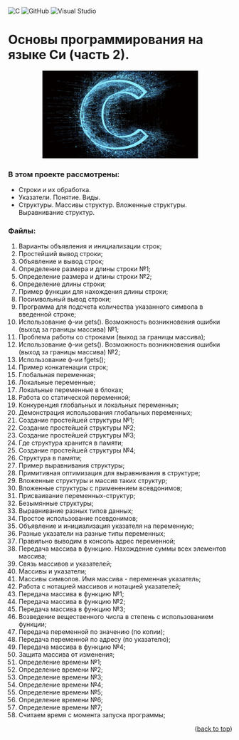 ![C](https://img.shields.io/badge/c-%2300599C.svg?style=for-the-badge&logo=c&logoColor=white)
![GitHub](https://img.shields.io/badge/github-%23121011.svg?style=for-the-badge&logo=github&logoColor=white)
![Visual Studio](https://img.shields.io/badge/Visual%20Studio-5C2D91.svg?style=for-the-badge&logo=visual-studio&logoColor=white)
<a name="readme-top"></a>
# Основы программирования на языке Си (часть 2).
<p align="center">
<img src="images/C.png" alt="drawing" width="350"/>
</p>

### В этом проекте рассмотрены: 
- Строки и их обработка.
- Указатели. Понятие. Виды. 
- Структуры. Массивы структур. Вложенные структуры. Выравнивание структур. 

### Файлы: 
1. Варианты объявления и инициализации строк;
2. Простейший вывод строки;
3. Объявление и вывод строк;
4. Определение размера и длины строки №1;
5. Определение размера и длины строки №2;
6. Определение длины строки;
7. Пример функции для нахождения длины строки;
8. Посимвольный вывод строки;
9. Программа для подсчета количества указанного символа в введенной строке;
10. Использование ф-ии gets(). Возможность возникновения ошибки (выход за границы массива) №1;
11. Проблема работы со строками (выход за границы массива);
12. Использование ф-ии gets(). Возможность возникновения ошибки (выход за границы массива) №2;
13. Использование ф-ии fgets();
14. Пример конкатенации строк;
15. Глобальная переменная;
16. Локальные переменные;
17. Локальные переменные в блоках;
18. Работа со статической переменной;
19. Конкуренция глобальных и локальных переменных;
20. Демонстрация использования глобальных переменных;
21. Создание простейшей структуры №1;
22. Создание простейшей структуры №2;
23. Создание простейшей структуры №3;
24. Где структура хранится в памяти;
25. Создание простейшей структуры №4;
26. Структура в памяти;
27. Пример выравнивания структуры;
28. Примитивная оптимизация для выравнивания в структуре;
29. Вложенные структуры и массив таких структур;
30. Вложенные структуры с применением всевдонимов;
31. Присваивание переменных-структур;
32. Безымянные структуры;
33. Выравнивание разных типов данных;
34. Простое использование псевдонимов;
35. Объявление и инициализация указателя на переменную;
36. Разные указатели на разные типы переменных;
37. Правильно выводим в консоль адрес переменной;
38. Передача массива в функцию. Нахождение суммы всех элементов массива;
39. Связь массивов и указателей;
40. Массивы и указатели;
41. Массивы символов. Имя массива - переменная указатель;
42. Работа с нотацией массивов и нотацией указателей;
43. Передача массива в функцию №1;
44. Передача массива в функцию №2;
45. Передача массива в функцию №3;
46. Возведение вещественного числа в степень с использованием функции;
47. Передача переменной по значению (по копии);
48. Передача переменной по адресу (по указателю);
49. Передача массива в функцию №4;
50. Защита массива от изменения;
51. Определение времени №1;
52. Определение времени №2;
53. Определение времени №3;
54. Определение времени №4;
55. Определение времени №5;
56. Определение времени №6;
57. Определение времени №7;
58. Считаем время с момента запуска программы;

<p align="right">(<a href="#readme-top">back to top</a>)</p>
